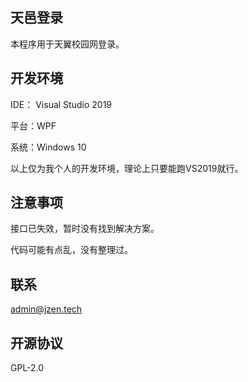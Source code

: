 ## 天邑登录

本程序用于天翼校园网登录。


## 开发环境

IDE： Visual Studio 2019

平台：WPF

系统：Windows 10

以上仅为我个人的开发环境，理论上只要能跑VS2019就行。

## 注意事项

接口已失效，暂时没有找到解决方案。

代码可能有点乱，没有整理过。

## 联系

admin@jzen.tech

## 开源协议

GPL-2.0

